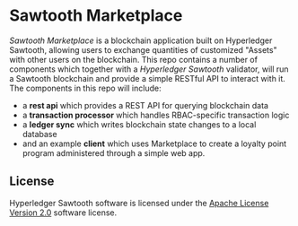 # Sawtooth Marketplace

_Sawtooth Marketplace_ is a blockchain application built on Hyperledger
Sawtooth, allowing users to exchange quantities of customized "Assets" with
other users on the blockchain. This repo contains a number of components which
together with a _Hyperledger Sawtooth_ validator, will run a Sawtooth
blockchain and provide a simple RESTful API to interact with it. The components
in this repo will include:

- a **rest api** which provides a REST API for querying blockchain data
- a **transaction processor** which handles RBAC-specific transaction logic
- a **ledger sync** which writes blockchain state changes to a local database
- and an example **client** which uses Marketplace to create a loyalty point
  program administered through a simple web app.

## License

Hyperledger Sawtooth software is licensed under the
[Apache License Version 2.0](LICENSE) software license.
